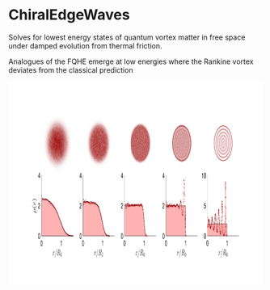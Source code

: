 # ChiralEdgeWaves

Solves for lowest energy states of quantum vortex matter in free space under damped evolution from thermal friction. 

Analogues of the FQHE emerge at low energies where the Rankine vortex deviates from the classical prediction

<img align="center" src="edgewaves.png" width="1000" height="400">


